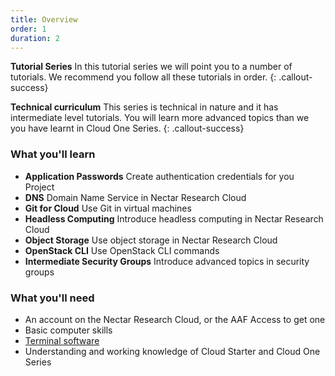 ```yaml
---
title: Overview
order: 1
duration: 2
---
```


**Tutorial Series**
In this tutorial series we will point you to a number of tutorials. We recommend you follow all these tutorials in order.
{: .callout-success}

**Technical curriculum**
This series is technical in nature and it has intermediate level tutorials. You will learn more advanced topics than we you have learnt in Cloud One Series. 
{: .callout-success}

### What you'll learn

- **Application Passwords**
    Create authentication credentials for you Project
- **DNS**
    Domain Name Service in Nectar Research Cloud
- **Git for Cloud**
    Use Git in virtual machines
- **Headless Computing**
    Introduce headless computing in Nectar Research Cloud
- **Object Storage**
    Use object storage in Nectar Research Cloud
- **OpenStack CLI**
    Use OpenStack CLI commands
- **Intermediate Security Groups**
    Introduce advanced topics in security groups

### What you'll need

- An account on the Nectar Research Cloud, or the AAF Access to get one
- Basic computer skills
- [Terminal software](https://support.ehelp.edu.au/support/solutions/articles/6000223964-terminal-software)
 - Understanding and working knowledge of Cloud Starter and Cloud One Series